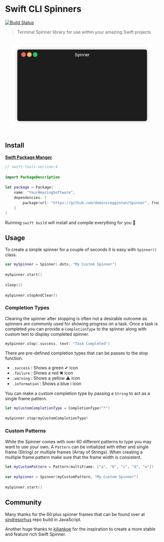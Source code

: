 # Swift CLI Spinners

[![Build Status](https://travis-ci.com/dominicegginton/Spinner.svg?branch=master)](https://travis-ci.com/dominicegginton/Spinner)

> Terminal Spinner library for use within your amazing Swift projects

<p align="center">
	<br>
	<img src="Assets/demo.gif">
	<br>
	<br>
</p>

## Install 

[**Swift Package Manger**](https://swift.org/package-manager/).

``` swift
// swift-tools-version:4

import PackageDescription

let package = Package(
    name: "YourAmazingSoftware",
    dependencies: [
        package(url: "https://github.com/dominicegginton/Spinner", from: "1.0.0")
    ]
)
```
Running `swift build` will install and compile everything for you 💪

## Usage
To create a simple spinner for a couple of seconds it is easy with `Spinner()` class. 

```swift
var mySpinner = Spinner(.dots, "My Custom Spinner")

mySpinner.start()

sleep(2)

mySpinner.stopAndClear()
```

### Completion Types
Clearing the spinner after stopping is often not a desirable outcome as spinners are commonly used for showing progress on a task. Once a task is completed you can provide a `CompletionType` to the spinner along with custom text to display completed spinner.

```swift
mySpinner.stop(.success, text: "Task Completed")
```

There are pre-defined completion types that can be passes to the stop function.

- `.success` : Shows a green ✔ icon
- `.failure` : Shows a red ✖ icon
- `.warning` : Shows a yellow ⚠ icon
- `.information` : Shows a blue ℹ icon

You can make a custom completion type by passing a `String` to act as a single frame pattern.
```swift
let myCustomCompletionType = CompletionType("*")

mySpinner.stop(myCustomCompletionType)
```

### Custom Patterns
While the Spinner comes with over 60 different patterns to type you may want to use your own. A `Pattern` can be initialized with ether and single frame (String) or multiple frames (Array of Strings). When creating a multiple frame pattern make sure that the frame width is consistent.

```swift
let myCustomPattern = Pattern(multiFrame: ["a", "b", "c", "d", "e"])

var mySpinner = Spinner(myCustomPattern, "My Custom Spinner")

mySpinner.start()
```

## Community

Many thanks for the 60 plus spinner frames that can be found over at [sindresorhus](https://github.com/sindresorhus/cli-spinners) repo build in JavaScript.

Another huge thanks to [kiliankoe](https://github.com/kiliankoe/CLISpinner) for the inspiration to create a more stable and feature rich Swift Spinner.